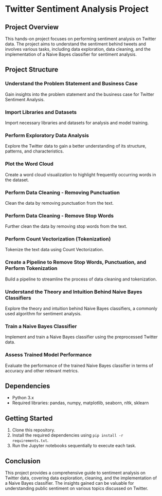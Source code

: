 # Twitter Sentiment Analysis Project

## Project Overview
This hands-on project focuses on performing sentiment analysis on Twitter data. The project aims to understand the sentiment behind tweets and involves various tasks, including data exploration, data cleaning, and the implementation of a Naive Bayes classifier for sentiment analysis.

## Project Structure

### Understand the Problem Statement and Business Case
Gain insights into the problem statement and the business case for Twitter Sentiment Analysis.

### Import Libraries and Datasets
Import necessary libraries and datasets for analysis and model training.

### Perform Exploratory Data Analysis
Explore the Twitter data to gain a better understanding of its structure, patterns, and characteristics.

### Plot the Word Cloud
Create a word cloud visualization to highlight frequently occurring words in the dataset.

### Perform Data Cleaning - Removing Punctuation
Clean the data by removing punctuation from the text.

### Perform Data Cleaning - Remove Stop Words
Further clean the data by removing stop words from the text.

### Perform Count Vectorization (Tokenization)
Tokenize the text data using Count Vectorization.

### Create a Pipeline to Remove Stop Words, Punctuation, and Perform Tokenization
Build a pipeline to streamline the process of data cleaning and tokenization.

### Understand the Theory and Intuition Behind Naive Bayes Classifiers
Explore the theory and intuition behind Naive Bayes classifiers, a commonly used algorithm for sentiment analysis.

### Train a Naive Bayes Classifier
Implement and train a Naive Bayes classifier using the preprocessed Twitter data.

### Assess Trained Model Performance
Evaluate the performance of the trained Naive Bayes classifier in terms of accuracy and other relevant metrics.

## Dependencies
- Python 3.x
- Required libraries: pandas, numpy, matplotlib, seaborn, nltk, sklearn

## Getting Started
1. Clone this repository.
2. Install the required dependencies using `pip install -r requirements.txt`.
3. Run the Jupyter notebooks sequentially to execute each task.

## Conclusion
This project provides a comprehensive guide to sentiment analysis on Twitter data, covering data exploration, cleaning, and the implementation of a Naive Bayes classifier. The insights gained can be valuable for understanding public sentiment on various topics discussed on Twitter.
